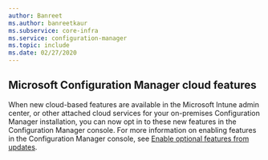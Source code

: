 ```yaml
---
author: Banreet
ms.author: banreetkaur
ms.subservice: core-infra
ms.service: configuration-manager
ms.topic: include
ms.date: 02/27/2020
---
```


## <a name="bkmk_cloud"></a> Microsoft Configuration Manager cloud features

<!--5834830-->

When new cloud-based features are available in the Microsoft Intune admin center, or other attached cloud services for your on-premises Configuration Manager installation, you can now opt in to these new features in the Configuration Manager console. For more information on enabling features in the Configuration Manager console, see [Enable optional features from updates](../../../../servers/manage/optional-features.md).
